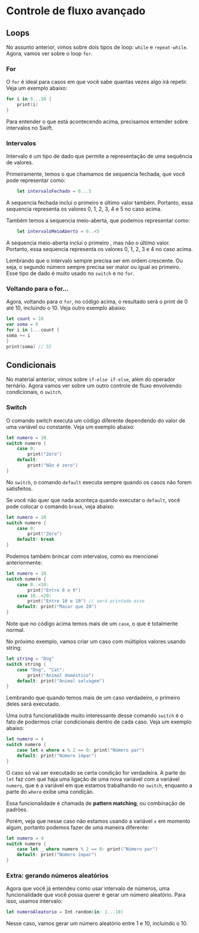 # Controle de fluxo avançado

## Loops
No assunto anterior, vimos sobre dois tipos de loop: `while` e `repeat-while`. Agora, vamos ver sobre o loop `for`.

### For

O `for` é ideal para casos em que você sabe quantas vezes algo irá repetir. Veja um exemplo abaixo:

```swift
for i in 0...10 {
    print(i)
}
```

Para entender o que está acontecendo acima, precisamos entender sobre intervalos no Swift.

### Intervalos

Intervalo é um tipo de dado que permite a representação de uma sequência de valores.

Primeiramente, temos o que chamamos de sequencia fechada, que você pode representar como:

```swift
    let intervaloFechado = 0...5
```

A sequencia fechada inclui o primeiro e último valor também. Portanto, essa sequencia representa os valores 0, 1, 2, 3, 4 e 5 no caso acima.

Também temos a sequencia meio-aberta, que podemos representar como:

```swift
    let intervaloMeioAberto = 0..<5
```

A sequencia meio-aberta inclui o primeiro , mas não o último valor. Portanto, essa sequencia representa os valores 0, 1, 2, 3 e 4 no caso acima.

Lembrando que o intervalo sempre precisa ser em ordem crescente. Ou seja, o segundo número sempre precisa ser maior ou igual ao primeiro. Esse tipo de dado é muito usado no `switch` e no `for`.

### Voltando para o for...

Agora, voltando para o `for`, no código acima, o resultado será o print de 0 até 10, incluindo o 10. Veja outro exemplo abaixo:

```swift
let count = 10
var soma = 0
for i in 1...count {
soma += i
}
print(soma) // 55
```

## Condicionais

No material anterior, vimos sobre `if-else if-else`, além do operador ternário. Agora vamos ver sobre um outro controle de fluxo envolvendo condicionais, o `switch`.

### Switch

O comando switch executa um código diferente dependendo do valor de uma variável ou constante. Veja um exemplo abaixo:

```swift
let numero = 10
switch numero {
    case 0:
        print("Zero")
    default:
        print("Não é zero")
}
```

No `switch`, o comando `default` executa sempre quando os casos não forem satisfeitos.

Se você não quer que nada aconteça quando executar o `default`, você pode colocar o comando `break`, veja abaixo:

```swift
let numero = 10
switch numero {
    case 0:
        print("Zero")
    default: break
}
```

Podemos também brincar com intervalos, como eu mencionei anteriormente:

```swift
let numero = 10
switch numero {
    case 0..<10:
        print("Entre 0 e 9")
    case 10..<20:
        print("Entre 10 e 19") // será printado esse
    default: print("Maior que 20")
}
```

Note que no código acima temos mais de um `case`, o que é totalmente normal.

No próximo exemplo, vamos criar um caso com múltiplos valores usando string:

```swift
let string = "Dog"
switch string {
    case "Dog", "Cat":
        print("Animal doméstico")
    default: print("Animal selvagem")
}
```

Lembrando que quando temos mais de um caso verdadeiro, o primeiro deles será executado.

Uma outra funcionalidade muito interessante desse comando `switch` é o fato de podermos criar condicionais dentro de cada caso. Veja um exemplo abaixo:

```swift
let numero = 4
switch numero {
    case let x where x % 2 == 0: print("Número par")
    default: print("Número ímpar")
}
```

O caso só vai ser executado se certa condição for verdadeira. A parte do `let` faz com que haja uma ligação de uma nova variável com a variável `numero`, que é a variável em que estamos trabalhando no `switch`, enquanto a parte do `where` exibe uma condição.

Essa funcionalidade é chamada de **pattern matching**, ou combinação de padrões.

Porém, veja que nesse caso não estamos usando a variável `x` em momento algum, portanto podemos fazer de uma maneira diferente:

```swift
let numero = 4
switch numero {
    case let _ where numero % 2 == 0: print("Número par")
    default: print("Número ímpar")
}
```

### Extra: gerando números aleatórios

Agora que você já entendeu como usar intervalo de números, uma funcionalidade que você possa querer é gerar um número aleatório. Para isso, usamos intervalo:

```swift
let numeroAleatorio = Int.random(in: 1...10)
```

Nesse caso, vamos gerar um número aleatório entre 1 e 10, incluindo o 10.